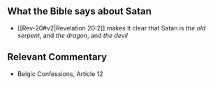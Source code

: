 ## What the Bible says about Satan
- [[Rev-20#v2|Revelation 20:2]] makes it clear that Satan is *the old serpent*, and *the dragon*, and *the devil*

## Relevant Commentary
- Belgic Confessions, Article 12